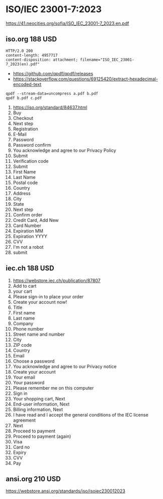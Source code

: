 # ISO/IEC 23001-7:2023

<https://41.neocities.org/sofia/ISO_IEC_23001-7_2023.en.pdf>

## iso.org 188 USD

~~~
HTTP/2.0 200 
content-length: 4957717
content-disposition: attachment; filename="ISO_IEC_23001-7_2023(en).pdf"
~~~

- https://github.com/qpdf/qpdf/releases
- https://stackoverflow.com/questions/69125420/extract-hexadecimal-encoded-text

~~~
qpdf --stream-data=uncompress a.pdf b.pdf
qpdf b.pdf c.pdf
~~~

1. https://iso.org/standard/84637.html
2. Buy
3. Checkout
4. Next step
5. Registration
6. E-Mail
7. Password
8. Password confirm
9. You acknowledge and agree to our Privacy Policy
10. Submit
11. Verification code
12. Submit
13. First Name
14. Last Name
15. Postal code
16. Country
17. Address
18. City
19. State
20. Next step
21. Confirm order
22. Credit Card, Add New
23. Card Number
24. Expiration MM
25. Expiration YYYY
26. CVV
27. I'm not a robot
28. submit

## iec.ch 188 USD

1. https://webstore.iec.ch/publication/87807
2. Add to cart
3. your cart
4. Please sign-in to place your order
5. Create your account now!
6. Title
7. First name
8. Last name
9. Company
10. Phone number
11. Street name and number
12. City
13. ZIP code
14. Country
15. Email
16. Choose a password
17. You acknowledge and agree to our Privacy notice
18. Create your account
19. Your email
20. Your password
21. Please remember me on this computer
22. Sign in
23. Your shopping cart, Next
24. End-user information, Next
25. Billing information, Next
26. I have read and I accept the general conditions of the IEC license agreement
27. Next
28. Proceed to payment
29. Proceed to payment (again)
30. Visa
31. Card no
32. Expiry
33. CVV
34. Pay

## ansi.org 210 USD

https://webstore.ansi.org/standards/iso/isoiec230012023
